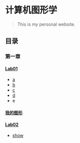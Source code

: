 # 计算机图形学
> This is my personal website.

## 目录
### 第一章
#### [Lab01](https://liyi1003zcmu.github.io/CourseWare/CGChapters/Chapter1/Chapter-1-lab1.html)
 - [a](./CG/Lab1/a.html)
 - [b](./CG/Lab1/b.html)
 - [c](./CG/Lab1/c.html)
 - [d](./CG/Lab1/d.html)
 - e
#### [我的图形](./CG/Mine/Heart.html)
#### [Lab02]()
- [show](./CG/Lab2/show.html)
